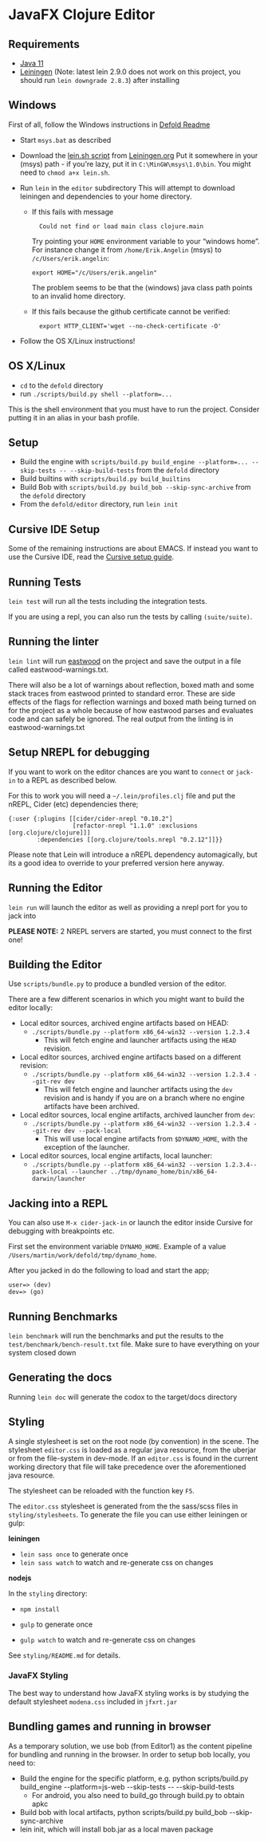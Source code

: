 # JavaFX Clojure Editor

## Requirements
* [Java 11](https://jdk.java.net/11/)
* [Leiningen](http://leiningen.org/) (Note: latest lein 2.9.0 does not work on this project, you should run `lein downgrade 2.8.3`) after installing

## Windows

First of all, follow the Windows instructions in [Defold Readme](../README.md)

* Start `msys.bat` as described
* Download the [lein.sh script](https://raw.githubusercontent.com/technomancy/leiningen/stable/bin/lein) from [Leiningen.org](http://leiningen.org) Put it somewhere in your (msys) path - if you're lazy, put it in `C:\MinGW\msys\1.0\bin`. You might need to `chmod a+x lein.sh`.
* Run `lein` in the `editor` subdirectory
  This will attempt to download leiningen and dependencies to your home directory.

  - If this fails with message

          Could not find or load main class clojure.main

    Try pointing your `HOME` environment variable to your “windows home”. For instance change it from `/home/Erik.Angelin` (msys) to `/c/Users/erik.angelin`:

        export HOME="/c/Users/erik.angelin"

    The problem seems to be that the (windows) java class path points to an invalid home directory.

  - If this fails because the github certificate cannot be verified:

          export HTTP_CLIENT='wget --no-check-certificate -O'

* Follow the OS X/Linux instructions!

## OS X/Linux

* `cd` to the `defold` directory
* run `./scripts/build.py shell --platform=...`

This is the shell environment that you must have to run the project.
Consider putting it in an alias in your bash profile.

## Setup
* Build the engine with `scripts/build.py build_engine --platform=... --skip-tests -- --skip-build-tests`
  from the `defold` directory
* Build builtins with `scripts/build.py build_builtins`
* Build Bob with `scripts/build.py build_bob --skip-sync-archive`
  from the `defold` directory
* From the `defold/editor` directory, run `lein init`

## Cursive IDE Setup
Some of the remaining instructions are about EMACS. If instead you want to use the Cursive IDE, read the [Cursive setup guide](README_CURSIVE.md).

## Running Tests
`lein test` will run all the tests including the integration tests.

If you are using a repl, you can also run the tests by calling `(suite/suite)`.

## Running the linter
`lein lint` will run [eastwood](https://github.com/jonase/eastwood) on the project and save the output in a file called eastwood-warnings.txt.

There will also be a lot of warnings about reflection, boxed math and some stack
traces from eastwood printed to standard error. These are side effects of the
flags for reflection warnings and boxed math being turned on for the project as
a whole because of how eastwood parses and evaluates code and can safely be
ignored. The real output from the linting is in eastwood-warnings.txt

## Setup NREPL for debugging

If you want to work on the editor chances are you want to `connect` or `jack-in` to a REPL as described below.

For this to work you will need a `~/.lein/profiles.clj` file and put the nREPL, Cider (etc) dependencies there;

```
{:user {:plugins [[cider/cider-nrepl "0.10.2"]
                  [refactor-nrepl "1.1.0" :exclusions [org.clojure/clojure]]]
        :dependencies [[org.clojure/tools.nrepl "0.2.12"]]}}
```

Please note that Lein will introduce a nREPL dependency automagically, but its a good idea to override to your preferred version here anyway.

## Running the Editor
`lein run` will launch the editor as well as providing a nrepl port
for you to jack into

**PLEASE NOTE:** 2 NREPL servers are started, you must connect to the first one!

## Building the Editor

Use `scripts/bundle.py` to produce a bundled version of the editor.

There are a few different scenarios in which you might want to build
the editor locally:

- Local editor sources, archived engine artifacts based on HEAD:
  - `./scripts/bundle.py --platform x86_64-win32 --version 1.2.3.4`
    - This will fetch engine and launcher artifacts using the `HEAD`
      revision.
- Local editor sources, archived engine artifacts based on a different revision:
  - `./scripts/bundle.py --platform x86_64-win32 --version 1.2.3.4 --git-rev dev`
    - This will fetch engine and launcher artifacts using the `dev`
      revision and is handy if you are on a branch where no engine
      artifacts have been archived.
- Local editor sources, local engine artifacts, archived launcher from `dev`:
  - `./scripts/bundle.py --platform x86_64-win32 --version 1.2.3.4 --git-rev dev --pack-local`
    - This will use local engine artifacts from `$DYNAMO_HOME`, with
      the exception of the launcher.
- Local editor sources, local engine artifacts, local launcher:
  - `./scripts/bundle.py --platform x86_64-win32 --version 1.2.3.4--pack-local --launcher ../tmp/dynamo_home/bin/x86_64-darwin/launcher`


## Jacking into a REPL

You can also use `M-x cider-jack-in` or launch the editor inside Cursive for debugging with breakpoints etc.

First set the environment variable `DYNAMO_HOME`. Example of a value `/Users/martin/work/defold/tmp/dynamo_home`.

After you jacked in do the following to load and start the app;

```
user=> (dev)
dev=> (go)
```

## Running Benchmarks
`lein benchmark` will run the benchmarks and put the results to the
`test/benchmark/bench-result.txt` file. Make sure to have everything
on your system closed down

## Generating the docs
Running `lein doc` will generate the codox to the target/docs directory

## Styling
A single stylesheet is set on the root node (by convention) in the scene. The stylesheet `editor.css` is loaded as a regular java resource, from the uberjar or from the file-system in dev-mode. If an `editor.css` is found in the current working directory that file will take precedence over the aforementioned java resource.

The stylesheet can be reloaded with the function key `F5`.

The `editor.css` stylesheet is generated from the the sass/scss files in `styling/stylesheets`. To generate the file you can use either leiningen or gulp:

**leiningen**

- `lein sass once` to generate once
- `lein sass watch` to watch and re-generate css on changes

**nodejs**

In the `styling` directory:
- `npm install`

- `gulp` to generate once
- `gulp watch` to watch and re-generate css on changes

See `styling/README.md` for details.



### JavaFX Styling

The best way to understand how JavaFX styling works is by studying the default stylesheet `modena.css` included in `jfxrt.jar`

## Bundling games and running in browser

As a temporary solution, we use bob (from Editor1) as the content pipeline for bundling and running in the browser.
In order to setup bob locally, you need to:

- Build the engine for the specific platform, e.g. python scripts/build.py build_engine --platform=js-web --skip-tests -- --skip-build-tests
  - For android, you also need to build_go through build.py to obtain apkc
- Build bob with local artifacts, python scripts/build.py build_bob --skip-sync-archive
- lein init, which will install bob.jar as a local maven package
